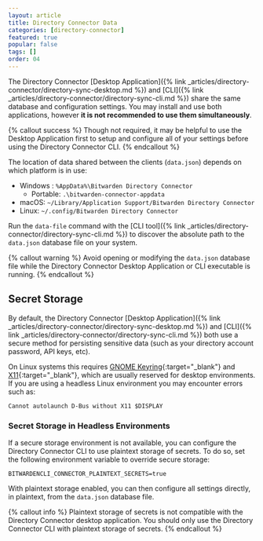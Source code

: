 ```yaml
---
layout: article
title: Directory Connector Data
categories: [directory-connector]
featured: true
popular: false
tags: []
order: 04
---
```


The Directory Connector [Desktop Application]({% link _articles/directory-connector/directory-sync-desktop.md %}) and [CLI]({% link _articles/directory-connector/directory-sync-cli.md %}) share the same database and configuration settings. You may install and use both applications, however **it is not recommended to use them simultaneously**.

{% callout success %}
Though not required, it may be helpful to use the Desktop Application first to setup and configure all of your settings before using the Directory Connector CLI.
{% endcallout %}

The location of data shared between the clients (`data.json`) depends on which platform is in use:

- Windows : `%AppData%\Bitwarden Directory Connector`
  - Portable: `.\bitwarden-connector-appdata`
- macOS: `~/Library/Application Support/Bitwarden Directory Connector`
- Linux: `~/.config/Bitwarden Directory Connector`

Run the `data-file` command with the [CLI tool]({% link _articles/directory-connector/directory-sync-cli.md %}) to discover the absolute path to the `data.json` database file on your system.

{% callout warning %}
Avoid opening or modifying the `data.json` database file while the Directory Connector Desktop Application or CLI executable is running.
{% endcallout %}

## Secret Storage

By default, the Directory Connector [Desktop Application]({% link _articles/directory-connector/directory-sync-desktop.md %}) and [CLI]({% link _articles/directory-connector/directory-sync-cli.md %}) both use a secure method for persisting sensitive data (such as your directory account password, API keys, etc).

On Linux systems this requires [GNOME Keyring](https://wiki.archlinux.org/index.php/GNOME/Keyring){:target="\_blank"} and [X11](https://en.wikipedia.org/wiki/X_Window_System){:target="\_blank"}, which are usually reserved for desktop environments. If you are using a headless Linux environment you may encounter errors such as:
```
Cannot autolaunch D-Bus without X11 $DISPLAY
```
### Secret Storage in Headless Environments

If a secure storage environment is not available, you can configure the Directory Connector CLI to use plaintext storage of secrets. To do so, set the following environment variable to override secure storage:
```
BITWARDENCLI_CONNECTOR_PLAINTEXT_SECRETS=true
```

With plaintext storage enabled, you can then configure all settings directly, in plaintext, from the `data.json` database file.

{% callout info %}
Plaintext storage of secrets is not compatible with the Directory Connector desktop application. You should only use the Directory Connector CLI with plaintext storage of secrets.
{% endcallout %}
